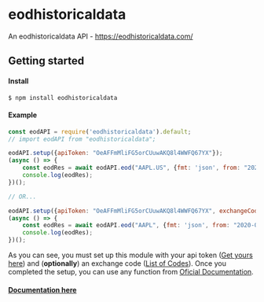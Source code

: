 # eodhistoricaldata
An eodhistoricaldata API - https://eodhistoricaldata.com/


## Getting started
#### Install
```
$ npm install eodhistoricaldata
```
#### Example
```js
const eodAPI = require('eodhistoricaldata').default;
// import eodAPI from "eodhistoricaldata";

eodAPI.setup({apiToken: "OeAFFmMliFG5orCUuwAKQ8l4WWFQ67YX"});
(async () => {
	const eodRes = await eodAPI.eod("AAPL.US", {fmt: 'json', from: "2020-01-01"});
 	console.log(eodRes);
})();

// OR...

eodAPI.setup({apiToken: "OeAFFmMliFG5orCUuwAKQ8l4WWFQ67YX", exchangeCode: "US"});
(async () => {
	const eodRes = await eodAPI.eod("AAPL", {fmt: 'json', from: "2020-01-01"});
	console.log(eodRes);
})();
```
As you can see, you must set up this module with your api token ([Get yours here](https://eodhistoricaldata.com/cp/settings "Get yours here")) and (**optionally**) an exchange code ([List of Codes](https://eodhistoricaldata.com/knowledgebase/list-supported-exchanges/ "List of codes")). Once you completed the setup, you can use any function from [Oficial Documentation](https://eodhistoricaldata.com/knowledgebase/ "oficial documentation").

#### [Documentation here](https://github.com/AlanVncs/eodhistoricaldata/wiki/Documentation "The Documentation")

